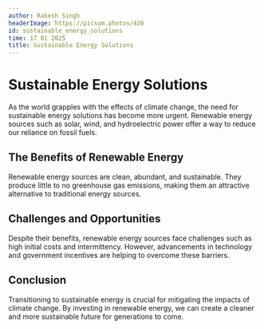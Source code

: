 ```yaml
---
author: Rakesh Singh
headerImage: https://picsum.photos/426
id: sustainable_energy_solutions
time: 17 01 2025
title: Sustainable Energy Solutions
---
```


# Sustainable Energy Solutions

As the world grapples with the effects of climate change, the need for sustainable energy solutions has become more urgent. Renewable energy sources such as solar, wind, and hydroelectric power offer a way to reduce our reliance on fossil fuels.

## The Benefits of Renewable Energy

Renewable energy sources are clean, abundant, and sustainable. They produce little to no greenhouse gas emissions, making them an attractive alternative to traditional energy sources.

## Challenges and Opportunities

Despite their benefits, renewable energy sources face challenges such as high initial costs and intermittency. However, advancements in technology and government incentives are helping to overcome these barriers.

## Conclusion

Transitioning to sustainable energy is crucial for mitigating the impacts of climate change. By investing in renewable energy, we can create a cleaner and more sustainable future for generations to come.